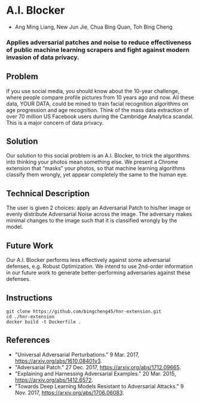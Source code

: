 # A.I. Blocker
* Ang Ming Liang, New Jun Jie, Chua Bing Quan, Toh Bing Cheng
### Applies adversarial patches and noise to reduce effectiveness of public machine learning scrapers and fight against modern invasion of data privacy.
## Problem
If you use social media, you should know about the 10-year challenge, where people compare profile pictures from 10 years ago and now. All these data, YOUR DATA, could be mined to train facial recognition algorithms on age progression and age recognition. Think of the mass data extraction of over 70 million US Facebook users during the Cambridge Analytica scandal. This is a major concern of data privacy.

## Solution
Our solution to this social problem is an A.I. Blocker, to trick the algorithms into thinking your photos mean something else. We present a Chrome extension that “masks” your photos, so that machine learning algorithms classify them wrongly, yet appear completely the same to the human eye.

## Technical Description
The user is given 2 choices: apply an Adversarial Patch to his/her image or evenly distribute Adversarial Noise across the image. The adversary makes minimal changes to the image such that it is classified wrongly by the model.

## Future Work
Our A.I. Blocker performs less effectively against some adversarial defenses, e.g. Robust Optimization. We intend to use 2nd-order information in our future work to generate better-performing adversaries against these defenses.

## Instructions
```
git clone https://github.com/bingcheng45/hnr-extension.git
cd ./hnr-extension
docker build -t Dockerfile .
```

## References
* "Universal Adversarial Perturbations." 9 Mar. 2017, https://arxiv.org/abs/1610.08401v3.
* "Adversarial Patch." 27 Dec. 2017, https://arxiv.org/abs/1712.09665.
* "Explaining and Harnessing Adversarial Examples." 20 Mar. 2015, https://arxiv.org/abs/1412.6572.
* "Towards Deep Learning Models Resistant to Adversarial Attacks." 9 Nov. 2017, https://arxiv.org/abs/1706.06083.
